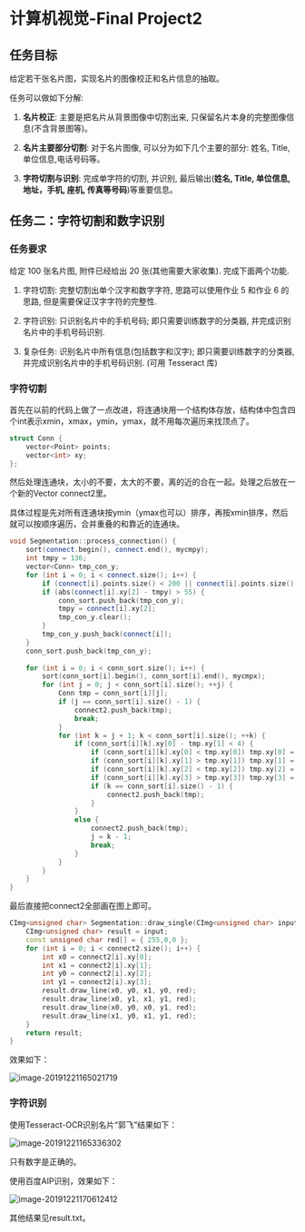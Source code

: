 # 计算机视觉-Final Project2

## 任务目标

给定若干张名片图，实现名片的图像校正和名片信息的抽取。

任务可以做如下分解:

1. **名片校正**: 主要是把名片从背景图像中切割出来, 只保留名片本身的完整图像信息(不含背景图等)。

2. **名片主要部分切割**: 对于名片图像, 可以分为如下几个主要的部分: 姓名, Title, 单位信息,电话号码等。

3. **字符切割与识别**: 完成单字符的切割, 并识别, 最后输出(**姓名, Title, 单位信息, 地址，手机, 座机, 传真等号码**)等重要信息。

   

## 任务二：字符切割和数字识别

### 任务要求

给定 100 张名片图, 附件已经给出 20 张(其他需要大家收集). 完成下面两个功能.

1. 字符切割: 完整切割出单个汉字和数字字符, 思路可以使用作业 5 和作业 6 的思路, 但是需要保证汉字字符的完整性.

2. 字符识别: 只识别名片中的手机号码; 即只需要训练数字的分类器, 并完成识别名片中的手机号码识别.

3. 复杂任务: 识别名片中所有信息(包括数字和汉字); 即只需要训练数字的分类器, 并完成识别名片中的手机号码识别. (可用 Tesseract 库) 



### 字符切割

首先在以前的代码上做了一点改进，将连通块用一个结构体存放，结构体中包含四个int表示xmin，xmax，ymin，ymax，就不用每次遍历来找顶点了。

~~~c++
struct Conn {
	vector<Point> points;
	vector<int> xy;
};
~~~

然后处理连通块，太小的不要，太大的不要，离的近的合在一起。处理之后放在一个新的Vector connect2里。

具体过程是先对所有连通块按ymin（ymax也可以）排序，再按xmin排序，然后就可以按顺序遍历，合并重叠的和靠近的连通块。

~~~c++
void Segmentation::process_connection() {
	sort(connect.begin(), connect.end(), mycmpy);
	int tmpy = 136;
	vector<Conn> tmp_con_y;
	for (int i = 0; i < connect.size(); i++) {
		if (connect[i].points.size() < 200 || connect[i].points.size() > 10000) continue;
		if (abs(connect[i].xy[2] - tmpy) > 55) {
			conn_sort.push_back(tmp_con_y);
			tmpy = connect[i].xy[2];
			tmp_con_y.clear();
		}
		tmp_con_y.push_back(connect[i]);
	}
	conn_sort.push_back(tmp_con_y);
	
	for (int i = 0; i < conn_sort.size(); i++) {
		sort(conn_sort[i].begin(), conn_sort[i].end(), mycmpx);
		for (int j = 0; j < conn_sort[i].size(); ++j) {
			Conn tmp = conn_sort[i][j];
			if (j == conn_sort[i].size() - 1) {
				connect2.push_back(tmp);
				break;
			}
			for (int k = j + 1; k < conn_sort[i].size(); ++k) {
				if (conn_sort[i][k].xy[0] - tmp.xy[1] < 4) {
					if (conn_sort[i][k].xy[0] < tmp.xy[0]) tmp.xy[0] = conn_sort[i][k].xy[0];
					if (conn_sort[i][k].xy[1] > tmp.xy[1]) tmp.xy[1] = conn_sort[i][k].xy[1];
					if (conn_sort[i][k].xy[2] < tmp.xy[2]) tmp.xy[2] = conn_sort[i][k].xy[2];
					if (conn_sort[i][k].xy[3] > tmp.xy[3]) tmp.xy[3] = conn_sort[i][k].xy[3];
					if (k == conn_sort[i].size() - 1) {
						connect2.push_back(tmp);
					}
				}
				else {
					connect2.push_back(tmp);
					j = k - 1;
					break;
				}
			}
		}
	}
}
~~~

最后直接把connect2全部画在图上即可。

~~~C++
CImg<unsigned char> Segmentation::draw_single(CImg<unsigned char> input) {
	CImg<unsigned char> result = input;
	const unsigned char red[] = { 255,0,0 };
	for (int i = 0; i < connect2.size(); i++) {
		int x0 = connect2[i].xy[0];
		int x1 = connect2[i].xy[1];
		int y0 = connect2[i].xy[2];
		int	y1 = connect2[i].xy[3];
		result.draw_line(x0, y0, x1, y0, red);
		result.draw_line(x0, y1, x1, y1, red);
		result.draw_line(x0, y0, x0, y1, red);
		result.draw_line(x1, y0, x1, y1, red);
	}
	return result;
}
~~~

效果如下：

![image-20191221165021719](D:\TH\CV\FinalProject2\report\image-20191221165021719.png)



### 字符识别

使用Tesseract-OCR识别名片“郭飞”结果如下：

![image-20191221165336302](D:\TH\CV\FinalProject2\report\image-20191221165336302.png)

只有数字是正确的。

使用百度AIP识别，效果如下：

![image-20191221170612412](D:\TH\CV\FinalProject2\report\image-20191221170612412.png)

其他结果见result.txt。

